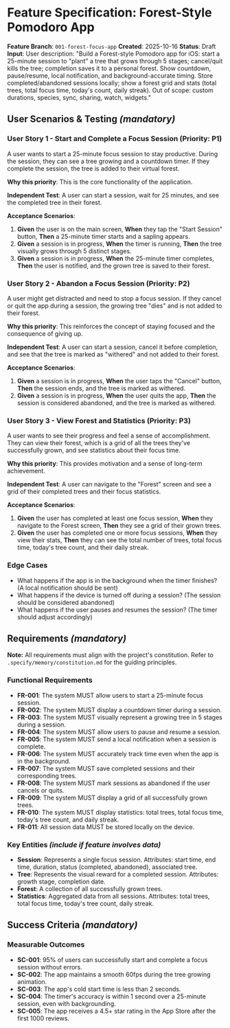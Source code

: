 # Feature Specification: Forest-Style Pomodoro App

**Feature Branch**: `001-forest-focus-app`
**Created**: 2025-10-16
**Status**: Draft
**Input**: User description: "Build a Forest-style Pomodoro app for iOS: start a 25-minute session to "plant" a tree that grows through 5 stages; cancel/quit kills the tree; completion saves it to a personal forest. Show countdown, pause/resume, local notification, and background-accurate timing. Store completed/abandoned sessions locally; show a forest grid and stats (total trees, total focus time, today's count, daily streak). Out of scope: custom durations, species, sync, sharing, watch, widgets."

## User Scenarios & Testing *(mandatory)*

### User Story 1 - Start and Complete a Focus Session (Priority: P1)

A user wants to start a 25-minute focus session to stay productive. During the session, they can see a tree growing and a countdown timer. If they complete the session, the tree is added to their virtual forest.

**Why this priority**: This is the core functionality of the application.

**Independent Test**: A user can start a session, wait for 25 minutes, and see the completed tree in their forest.

**Acceptance Scenarios**:

1.  **Given** the user is on the main screen, **When** they tap the "Start Session" button, **Then** a 25-minute timer starts and a sapling appears.
2.  **Given** a session is in progress, **When** the timer is running, **Then** the tree visually grows through 5 distinct stages.
3.  **Given** a session is in progress, **When** the 25-minute timer completes, **Then** the user is notified, and the grown tree is saved to their forest.

### User Story 2 - Abandon a Focus Session (Priority: P2)

A user might get distracted and need to stop a focus session. If they cancel or quit the app during a session, the growing tree "dies" and is not added to their forest.

**Why this priority**: This reinforces the concept of staying focused and the consequence of giving up.

**Independent Test**: A user can start a session, cancel it before completion, and see that the tree is marked as "withered" and not added to their forest.

**Acceptance Scenarios**:

1.  **Given** a session is in progress, **When** the user taps the "Cancel" button, **Then** the session ends, and the tree is marked as withered.
2.  **Given** a session is in progress, **When** the user quits the app, **Then** the session is considered abandoned, and the tree is marked as withered.

### User Story 3 - View Forest and Statistics (Priority: P3)

A user wants to see their progress and feel a sense of accomplishment. They can view their forest, which is a grid of all the trees they've successfully grown, and see statistics about their focus time.

**Why this priority**: This provides motivation and a sense of long-term achievement.

**Independent Test**: A user can navigate to the "Forest" screen and see a grid of their completed trees and their focus statistics.

**Acceptance Scenarios**:

1.  **Given** the user has completed at least one focus session, **When** they navigate to the Forest screen, **Then** they see a grid of their grown trees.
2.  **Given** the user has completed one or more focus sessions, **When** they view their stats, **Then** they can see the total number of trees, total focus time, today's tree count, and their daily streak.

### Edge Cases

- What happens if the app is in the background when the timer finishes? (A local notification should be sent)
- What happens if the device is turned off during a session? (The session should be considered abandoned)
- What happens if the user pauses and resumes the session? (The timer should adjust accordingly)

## Requirements *(mandatory)*

**Note:** All requirements must align with the project's constitution. Refer to `.specify/memory/constitution.md` for the guiding principles.

### Functional Requirements

- **FR-001**: The system MUST allow users to start a 25-minute focus session.
- **FR-002**: The system MUST display a countdown timer during a session.
- **FR-003**: The system MUST visually represent a growing tree in 5 stages during a session.
- **FR-004**: The system MUST allow users to pause and resume a session.
- **FR-005**: The system MUST send a local notification when a session is complete.
- **FR-006**: The system MUST accurately track time even when the app is in the background.
- **FR-007**: The system MUST save completed sessions and their corresponding trees.
- **FR-008**: The system MUST mark sessions as abandoned if the user cancels or quits.
- **FR-009**: The system MUST display a grid of all successfully grown trees.
- **FR-010**: The system MUST display statistics: total trees, total focus time, today's tree count, and daily streak.
- **FR-011**: All session data MUST be stored locally on the device.

### Key Entities *(include if feature involves data)*

- **Session**: Represents a single focus session. Attributes: start time, end time, duration, status (completed, abandoned), associated tree.
- **Tree**: Represents the visual reward for a completed session. Attributes: growth stage, completion date.
- **Forest**: A collection of all successfully grown trees.
- **Statistics**: Aggregated data from all sessions. Attributes: total trees, total focus time, today's tree count, daily streak.

## Success Criteria *(mandatory)*

### Measurable Outcomes

- **SC-001**: 95% of users can successfully start and complete a focus session without errors.
- **SC-002**: The app maintains a smooth 60fps during the tree growing animation.
- **SC-003**: The app's cold start time is less than 2 seconds.
- **SC-004**: The timer's accuracy is within 1 second over a 25-minute session, even with backgrounding.
- **SC-005**: The app receives a 4.5+ star rating in the App Store after the first 1000 reviews.
